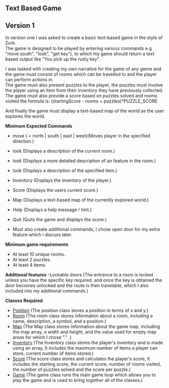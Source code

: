 **Text Based Game**
---

**Version 1**
---

In version one I was asked to create a basic text-based game in the style of Zork.  
The game is designed to be played by entering various commands e.g "move south", "look", "get key"), to which my game should return a text based output like "You pick up the rusty key".  

I was tasked with creating my own narrative for the game of any genre and the game must consist of rooms which can be travelled to and the player can perform actions in.    
The game must also present puzzles to the player, the puzzles must involve the player using an item from their inventory they have previously collected.  
The game must also provide a score based on puzzles solved and rooms visited the formula is: (startingScore - rooms + puzzles)*PUZZLE_SCORE  

And finally the game must display a text-based map of the world as the user explores the world.

**Minimum Expected Commands**
- move <direction> (<direction> = north | south | east | west)(Moves player in the specified direction.)  
- look (Displays a description of the current room.)  
- look <feature> (Displays a more detailed description of an feature in the room.)  
- look <item> (Displays a description of the specified item.)  
- Inventory (Displays the inventory of the player.)  
- Score (Displays the users current score.)  
- Map (Displays a text-based map of the currently explored world.)  
- Help (Displays a help message / hint.)  
- Quit (Quits the game and displays the score.)

- Must also create additional commands, I chose open door for my extra feature which i discuss later.

**Minimum game requirements**
- At least 10 unique rooms.    
- At least 2 puzzles.  
- At least 4 items.  

**Additional features**
-Lockable doors (The entrance to a room is locked unless you have the specific key required. and once the key is obtained the door becomes unlocked and the route is then travelable, which I also included into my additional commands.)

**Classes Required**
- [Position](./Version%201/Position.java) (The position class stores a position in terms of x and y.)  
- [Room](./Version%201/Room.java) (The room class stores information about a room, including a name, description, a symbol, and a position.)  
- [Map](./Version%201/Map.java) (The Map class stores information about the game map, including the map array, a width and height, and the value used for empty map areas for which I chose "." .)  
- [Inventory](./Version%201/Inventory.java) (The Inventory class stores the player's inventory and is made using an array, It includes the maximum number of items a player can store, current number of items stored.)
- [Score](./Version%201/Score.java) (The score class stores and calculates the player's score, It includes the starting score, the current score, number of rooms visited, the number of puzzles solved and the score per puzzle.)
- [Game](./Version%201/Game.java) (The game class runs the main game loop which allows you to play the game and is used to bring together all of the classes.)
